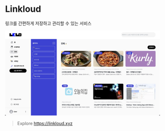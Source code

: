 # **Linkloud**

링크를 간편하게 저장하고 관리할 수 있는 서비스

![링클라우드 랜딩페이지 이미지](./public/images/landing_page.webp)

> Explore https://linkloud.xyz
